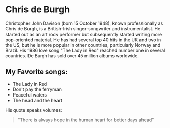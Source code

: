 # Chris de Burgh

Christopher John Davison (born 15 October 1948), known professionally as Chris de Burgh, is a British-Irish singer-songwriter and instrumentalist. He started out as an art rock performer but subsequently started writing more pop-oriented material. He has had several top 40 hits in the UK and two in the US, but he is more popular in other countries, particularly Norway and Brazil. His 1986 love song "The Lady in Red" reached number one in several countries. De Burgh has sold over 45 million albums worldwide.

## My Favorite songs:
* The Lady in Red
* Don't pay the ferryman
* Peaceful waters
* The head and the heart

His quote speaks volumes:
> "There is always hope in the human heart
> for better days ahead”